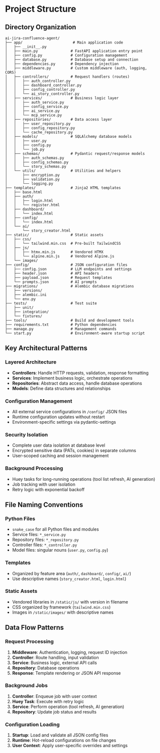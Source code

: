# Project Structure

## Directory Organization

```
ai-jira-confluence-agent/
├── app/                       # Main application code
│   ├── __init__.py
│   ├── main.py               # FastAPI application entry point
│   ├── config.py             # Configuration management
│   ├── database.py           # Database setup and connection
│   ├── dependencies.py       # Dependency injection
│   ├── middleware.py         # Custom middleware (auth, logging, CORS)
│   ├── controllers/          # Request handlers (routes)
│   │   ├── auth_controller.py
│   │   ├── dashboard_controller.py
│   │   ├── config_controller.py
│   │   └── ai_story_controller.py
│   ├── services/             # Business logic layer
│   │   ├── auth_service.py
│   │   ├── config_service.py
│   │   ├── ai_service.py
│   │   └── mcp_service.py
│   ├── repositories/         # Data access layer
│   │   ├── user_repository.py
│   │   ├── config_repository.py
│   │   └── cache_repository.py
│   ├── models/               # SQLAlchemy database models
│   │   ├── user.py
│   │   ├── config.py
│   │   └── job.py
│   ├── schemas/              # Pydantic request/response models
│   │   ├── auth_schemas.py
│   │   ├── config_schemas.py
│   │   └── story_schemas.py
│   └── utils/                # Utilities and helpers
│       ├── encryption.py
│       ├── validation.py
│       └── logging.py
├── templates/                # Jinja2 HTML templates
│   ├── base.html
│   ├── auth/
│   │   ├── login.html
│   │   └── register.html
│   ├── dashboard/
│   │   └── index.html
│   ├── config/
│   │   └── index.html
│   └── ai/
│       └── story_creator.html
├── static/                   # Static assets
│   ├── css/
│   │   └── tailwind.min.css  # Pre-built TailwindCSS
│   ├── js/
│   │   ├── htmx.min.js       # Vendored HTMX
│   │   └── alpine.min.js     # Vendored Alpine.js
│   └── images/
├── config/                   # JSON configuration files
│   ├── config.json           # LLM endpoints and settings
│   ├── header.json           # API headers
│   ├── payload.json          # Request templates
│   └── prompts.json          # AI prompts
├── migrations/               # Alembic database migrations
│   ├── versions/
│   ├── alembic.ini
│   └── env.py
├── tests/                    # Test suite
│   ├── unit/
│   ├── integration/
│   └── fixtures/
├── tools/                    # Build and development tools
├── requirements.txt          # Python dependencies
├── manage.py                 # Management commands
└── start.py                  # Environment-aware startup script
```

## Key Architectural Patterns

### Layered Architecture
- **Controllers**: Handle HTTP requests, validation, response formatting
- **Services**: Implement business logic, orchestrate operations
- **Repositories**: Abstract data access, handle database operations
- **Models**: Define data structures and relationships

### Configuration Management
- All external service configurations in `/config/` JSON files
- Runtime configuration updates without restart
- Environment-specific settings via pydantic-settings

### Security Isolation
- Complete user data isolation at database level
- Encrypted sensitive data (PATs, cookies) in separate columns
- User-scoped caching and session management

### Background Processing
- Huey tasks for long-running operations (tool list refresh, AI generation)
- Job tracking with user isolation
- Retry logic with exponential backoff

## File Naming Conventions

### Python Files
- `snake_case` for all Python files and modules
- Service files: `*_service.py`
- Repository files: `*_repository.py`
- Controller files: `*_controller.py`
- Model files: singular nouns (`user.py`, `config.py`)

### Templates
- Organized by feature area (`auth/`, `dashboard/`, `config/`, `ai/`)
- Use descriptive names (`story_creator.html`, `login.html`)

### Static Assets
- Vendored libraries in `/static/js/` with version in filename
- CSS organized by framework (`tailwind.min.css`)
- Images in `/static/images/` with descriptive names

## Data Flow Patterns

### Request Processing
1. **Middleware**: Authentication, logging, request ID injection
2. **Controller**: Route handling, input validation
3. **Service**: Business logic, external API calls
4. **Repository**: Database operations
5. **Response**: Template rendering or JSON API response

### Background Jobs
1. **Controller**: Enqueue job with user context
2. **Huey Task**: Execute with retry logic
3. **Service**: Perform operation (tool refresh, AI generation)
4. **Repository**: Update job status and results

### Configuration Loading
1. **Startup**: Load and validate all JSON config files
2. **Runtime**: Hot-reload configurations on file changes
3. **User Context**: Apply user-specific overrides and settings